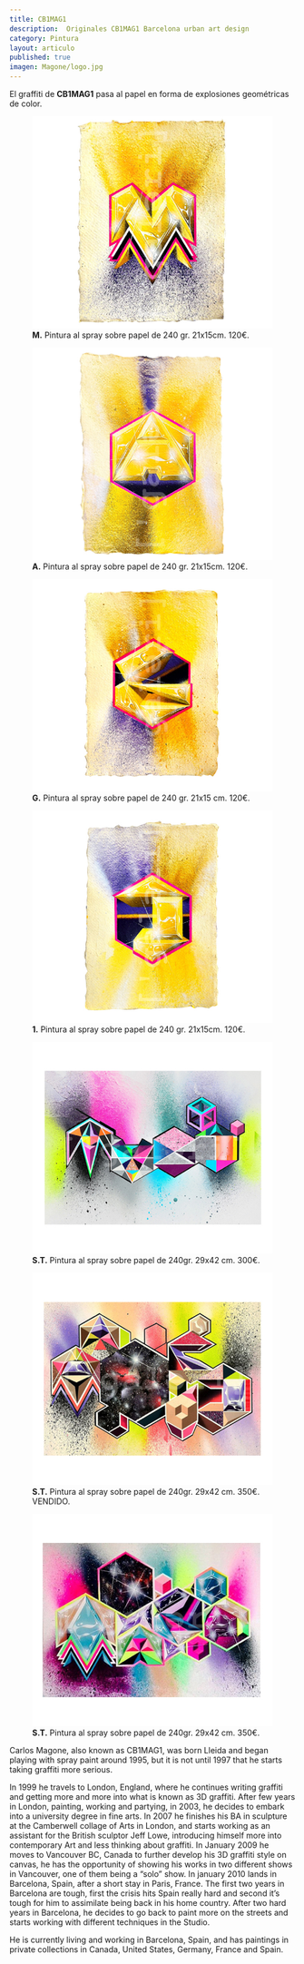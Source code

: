 ```yaml
---
title: CB1MAG1
description:  Originales CB1MAG1 Barcelona urban art design 
category: Pintura
layout: articulo
published: true
imagen: Magone/logo.jpg
---
```

El graffiti de **CB1MAG1** pasa al papel en forma de explosiones geométricas de color. 

<div class="figure-group">
<figure>
	<a href="/images/Magone/M.jpg"><img src="/images/Magone/M.jpg" alt="Graffiti. Pintura al spray CB1MAG1 arte urbano diseño Barcelona"></a>
	<figcaption><b>M.</b>
Pintura al spray sobre papel de 240 gr. 21x15cm. 120€.</figcaption>
</figure>


<figure>
	<a href="/images/Magone/TRÍPTICO2.jpg"><img src="/images/Magone/TRÍPTICO2.jpg" alt="Graffiti. Pintura al spray CB1MAG1 arte urbano diseño Barcelona"></a>
	<figcaption><b>A.</b>
Pintura al spray sobre papel de 240 gr. 21x15cm. 120€.</figcaption>
</figure>
</div>

<div class="figure-group">
<figure>
	<a href="/images/Magone/TRÍPTICO1.jpg"><img src="/images/Magone/TRÍPTICO1.jpg" alt="Graffiti. Pintura al spray CB1MAG1 arte urbano diseño Barcelona"></a>
	<figcaption><b>G.</b>
Pintura al spray sobre papel de 240 gr. 21x15 cm. 120€. </figcaption>
</figure>

<figure>
	<a href="/images/Magone/TRÍPTICO3.jpg"><img src="/images/Magone/TRÍPTICO3.jpg" alt="Graffiti. Pintura al spray CB1MAG1 arte urbano diseño Barcelona"></a>
	<figcaption><b>1.</b>
Pintura al spray sobre papel de 240 gr. 21x15cm. 120€.</figcaption>
</figure>
</div>

<div class="figure-group">
<figure>
	<a href="/images/Magone/MAG1.jpg"><img src="/images/Magone/MAG1.jpg" alt="Graffiti. Pintura al spray CB1MAG1 arte urbano diseño Barcelona"></a>
	<figcaption><b>S.T.</b>
Pintura al spray sobre papel de 240gr. 29x42 cm. 300€.</figcaption>
</figure>

<figure>
	<a href="/images/Magone/MAG2.jpg"><img src="/images/Magone/MAG2.jpg" alt="Graffiti. Pintura al spray CB1MAG1 arte urbano diseño Barcelona"></a>
	<figcaption><b>S.T.</b>
Pintura al spray sobre papel de 240gr. 29x42 cm. 350€. VENDIDO.</figcaption>
</figure>

<figure>
	<a href="/images/Magone/MAG3.jpg"><img src="/images/Magone/MAG3.jpg" alt="Graffiti. Pintura al spray CB1MAG1 arte urbano diseño Barcelona"></a>
	<figcaption><b>S.T.</b>
Pintura al spray sobre papel de 240gr. 29x42 cm. 350€.</figcaption>
</figure>
</div>

Carlos Magone, also known as CB1MAG1, was born Lleida and began playing with spray paint around 1995, but it is not until 1997 that he starts taking graffiti more serious. 

In 1999 he travels to London, England, where he continues writing graffiti and getting more and more into what is known as 3D graffiti. After few years in London, painting, working and partying, in 2003, he decides to embark into a university degree in fine arts. In 2007 he finishes his BA in sculpture at the Camberwell collage of Arts in London, and starts working as an assistant for the British sculptor Jeff Lowe, introducing himself more into contemporary Art and less thinking about graffiti. In January 2009 he moves to Vancouver BC, Canada to further develop his 3D graffiti style on canvas, he has the opportunity of showing his works in two different shows in Vancouver, one of them being a “solo” show. In january 2010 lands in Barcelona, Spain, after a short stay in Paris, France. The first two years in Barcelona are tough, first the crisis hits Spain really hard and second it’s tough for him to assimilate being back in his home country. After two hard years in Barcelona, he decides to go back to paint more on the streets and starts working with different techniques in the Studio.

He is currently living and working in Barcelona, Spain, and has paintings in private collections in Canada, United States, Germany, France and Spain.





